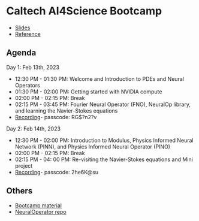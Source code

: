 # Caltech AI4Science Bootcamp 

- [Slides](assets/Bootcamp_DLI_Modulus_v2207_CalTech_share.pdf)
- [Reference](assets/2023-Nik.pdf)

## Agenda
Day 1: Feb 13th, 2023

- 12:30 PM - 01:30 PM: Welcome and Introduction to PDEs and Neural Operators 
- 01:30 PM - 02:00 PM: Getting started with NVIDIA compute
- 02:00 PM - 02:15 PM: Break
- 02:15 PM - 03:45 PM: Fourier Neural Operator (FNO), NeuralOp library, and learning the Navier-Stokes equations
- [Recording](https://caltech.zoom.us/rec/share/QoUOu2fRVjZohOBTBeeqkvivJWLbCEi15UBqatJwxgCy546A1Dv7VunQEjNKO_97.7Acc_2LX7J17mMem)- passcode: RG$?n2?v

  
Day 2: Feb 14th, 2023
- 12:30 PM - 02:00 PM: Introduction to Modulus, Physics Informed Neural Network (PINN), and Physics Informed Neural Operator (PINO)
- 02:00 PM - 02:15 PM: Break
- 02:15 PM - 04: 00 PM: Re-visiting the Navier-Stokes equations and Mini project
- [Recording]( 
https://caltech.zoom.us/rec/share/1UeB1MZiqhGzkzPKoHAWAX33IpMYniTOs0YkxDAo9lgFHXux4mBBoki5QOrZ6pOy.65onc8Bg6I41Cvga)- passcode: 2he6K@su

## Others
- [Bootcamp material](https://github.com/NeuralOperator/bootcamp.git) 
- [NeuralOperator repo](https://github.com/NeuralOperator/neuraloperator.git)

